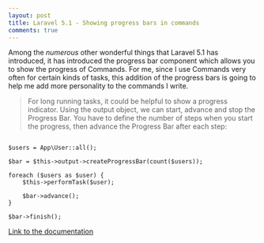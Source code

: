 ```yaml
---
layout: post
title: Laravel 5.1 - Showing progress bars in commands
comments: true
---
```

Among the *numerous* other wonderful things that Laravel 5.1 has introduced, it has introduced the progress bar component which allows you to show the progress of Commands. For me, since I use Commands very often for certain kinds of tasks, this addition of the progress bars is going to help me add more personality to the commands I write.

> For long running tasks, it could be helpful to show a progress indicator. Using the output object, we can start, advance and stop the Progress Bar. You have to define the number of steps when you start the progress, then advance the Progress Bar after each step:

<pre><code class="php">
$users = App\User::all();

$bar = $this->output->createProgressBar(count($users));

foreach ($users as $user) {
    $this->performTask($user);

    $bar->advance();
}

$bar->finish();
</code></pre>

[Link to the documentation](http://laravel.com/docs/5.1/artisan#writing-output)
